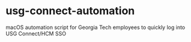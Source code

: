 # usg-connect-automation
macOS automation script for Georgia Tech employees to quickly log into USG Connect/HCM SSO

